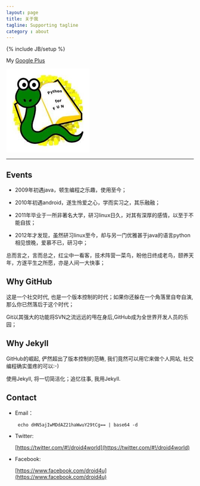 ```yaml
---
layout: page
title: 关于我
tagline: Supporting tagline
category : about
---
```

{% include JB/setup %}

My [Google Plus](https://plus.google.com/u/0/104987494041376032503)

[![Alt text](/images/python.jpg)](https://plus.google.com/u/0/104987494041376032503)

---

## Events

* 2009年初遇java，顿生编程之乐趣，使用至今；

* 2010年初遇android，遂生怜爱之心，学而实习之，其乐融融；

* 2011年毕业于一所非著名大学，研习linux日久，对其有深厚的感情，以至于不能自拔；

* 2012年才发现，虽然研习linux至今，却与另一门优雅甚于java的语言python相见恨晚，爱慕不已，研习中；

总而言之，言而总之，红尘中一看客，技术阵营一菜鸟，盼他日终成老鸟，颐养天年，方遂平生之所愿，亦是人间一大快事；

## Why GitHub

这是一个社交时代, 也是一个版本控制的时代；如果你还躲在一个角落里自夸自演, 那么你已然落后于这个时代；

Git以其强大的功能将SVN之流远远的甩在身后,GitHub成为全世界开发人员的乐园；

## Why Jekyll

GitHub的崛起, 俨然超出了版本控制的范畴, 我们竟然可以用它来做个人网站, 社交编程确实蛋疼的可以:-)

使用Jekyll, 将一切简洁化；追忆往事, 我用Jekyll.

## Contact

* Email：

       echo dHN5ajIwMDdAZ21haWwuY29tCg== | base64 -d

* Twitter:

    [https://twitter.com/#!/droid4world](https://twitter.com/#!/droid4world)

* Facebook:

    [https://www.facebook.com/droid4u](https://www.facebook.com/droid4u)
